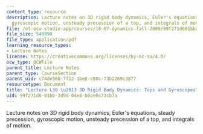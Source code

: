 ```yaml
---
content_type: resource
description: Lecture notes on 3D rigid body dynamics, Euler's equations, steady precession,
  gyroscopic motion, unsteady precession of a top, and integrals of motion.
file: /ol-ocw-studio-app/courses/16-07-dynamics-fall-2009/99f271d601bb3d9d04e8b8ce0c73cb7a_MIT16_07F09_Lec30.pdf
file_size: 549990
file_type: application/pdf
learning_resource_types:
- Lecture Notes
license: https://creativecommons.org/licenses/by-nc-sa/4.0/
ocw_type: OCWFile
parent_title: Lecture Notes
parent_type: CourseSection
parent_uid: c74de568-7f12-1be8-c80c-73b2269c3877
resourcetype: Document
title: "Lecture L30 \u2013 3D Rigid Body Dynamics: Tops and Gyroscopes"
uid: 99f271d6-01bb-3d9d-04e8-b8ce0c73cb7a
---
```

Lecture notes on 3D rigid body dynamics, Euler's equations, steady precession, gyroscopic motion, unsteady precession of a top, and integrals of motion.